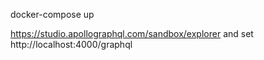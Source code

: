 
docker-compose up

https://studio.apollographql.com/sandbox/explorer and set http://localhost:4000/graphql
